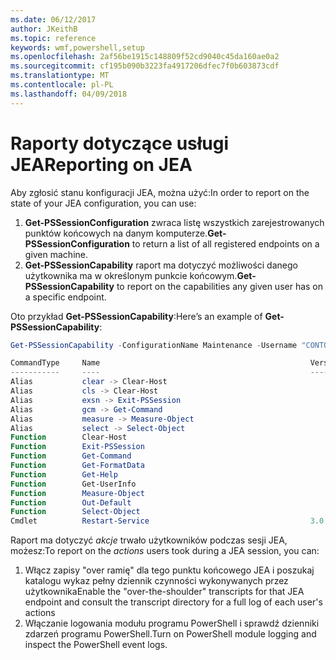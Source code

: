 ```yaml
---
ms.date: 06/12/2017
author: JKeithB
ms.topic: reference
keywords: wmf,powershell,setup
ms.openlocfilehash: 2af56be1915c148809f52cd9040c45da160ae0a2
ms.sourcegitcommit: cf195b090b3223fa4917206dfec7f0b603873cdf
ms.translationtype: MT
ms.contentlocale: pl-PL
ms.lasthandoff: 04/09/2018
---
```

# <a name="reporting-on-jea"></a><span data-ttu-id="a8ec6-102">Raporty dotyczące usługi JEA</span><span class="sxs-lookup"><span data-stu-id="a8ec6-102">Reporting on JEA</span></span>
<span data-ttu-id="a8ec6-103">Aby zgłosić stanu konfiguracji JEA, można użyć:</span><span class="sxs-lookup"><span data-stu-id="a8ec6-103">In order to report on the state of your JEA configuration, you can use:</span></span>
1.  <span data-ttu-id="a8ec6-104">**Get-PSSessionConfiguration** zwraca listę wszystkich zarejestrowanych punktów końcowych na danym komputerze.</span><span class="sxs-lookup"><span data-stu-id="a8ec6-104">**Get-PSSessionConfiguration** to return a list of all registered endpoints on a given machine.</span></span>
2.  <span data-ttu-id="a8ec6-105">**Get-PSSessionCapability** raport ma dotyczyć możliwości danego użytkownika ma w określonym punkcie końcowym.</span><span class="sxs-lookup"><span data-stu-id="a8ec6-105">**Get-PSSessionCapability** to report on the capabilities any given user has on a specific endpoint.</span></span>

<span data-ttu-id="a8ec6-106">Oto przykład **Get-PSSessionCapability**:</span><span class="sxs-lookup"><span data-stu-id="a8ec6-106">Here’s an example of **Get-PSSessionCapability**:</span></span>
```powershell
Get-PSSessionCapability -ConfigurationName Maintenance -Username "CONTOSO\JohnDoe"

CommandType     Name                                               Version    Source
-----------     ----                                               -------    ------
Alias           clear -> Clear-Host
Alias           cls -> Clear-Host
Alias           exsn -> Exit-PSSession
Alias           gcm -> Get-Command
Alias           measure -> Measure-Object
Alias           select -> Select-Object
Function        Clear-Host
Function        Exit-PSSession
Function        Get-Command
Function        Get-FormatData
Function        Get-Help
Function        Get-UserInfo
Function        Measure-Object
Function        Out-Default
Function        Select-Object
Cmdlet          Restart-Service                                    3.0.0.0 Microsof...


```

<span data-ttu-id="a8ec6-107">Raport ma dotyczyć _akcje_ trwało użytkowników podczas sesji JEA, możesz:</span><span class="sxs-lookup"><span data-stu-id="a8ec6-107">To report on the _actions_ users took during a JEA session, you can:</span></span>
1. <span data-ttu-id="a8ec6-108">Włącz zapisy "over ramię" dla tego punktu końcowego JEA i poszukaj katalogu wykaz pełny dziennik czynności wykonywanych przez użytkownika</span><span class="sxs-lookup"><span data-stu-id="a8ec6-108">Enable the "over-the-shoulder" transcripts for that JEA endpoint and consult the transcript directory for a full log of each user's actions</span></span>
2. <span data-ttu-id="a8ec6-109">Włączanie logowania modułu programu PowerShell i sprawdź dzienniki zdarzeń programu PowerShell.</span><span class="sxs-lookup"><span data-stu-id="a8ec6-109">Turn on PowerShell module logging and inspect the PowerShell event logs.</span></span>